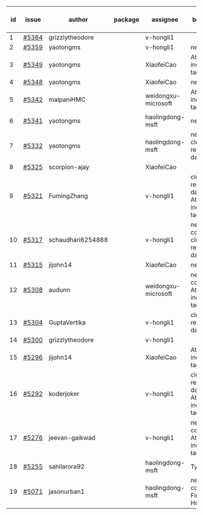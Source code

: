 | id | issue | author | package | assignee | bot advice | created date of issue | target release date | date from target |
| ------ | ------ | ------ | ------ | ------ | ------ | ------ | ------ | :-----: |
| 1 | [#5364](https://github.com/Azure/sdk-release-request/issues/5364) | grizzlytheodore |  | v-hongli1 |  | 07-18 | 08-23 |  |
| 2 | [#5359](https://github.com/Azure/sdk-release-request/issues/5359) | yaotongms |  | v-hongli1 | new issue. | 07-18 | 08-23 |  |
| 3 | [#5349](https://github.com/Azure/sdk-release-request/issues/5349) | yaotongms |  | XiaofeiCao | Attention to inconsistent tag. | 07-18 | 08-23 |  |
| 4 | [#5348](https://github.com/Azure/sdk-release-request/issues/5348) | yaotongms |  | XiaofeiCao | new issue. | 07-18 | 08-23 |  |
| 5 | [#5342](https://github.com/Azure/sdk-release-request/issues/5342) | malpaniHMC |  | weidongxu-microsoft | Attention to inconsistent tag. | 07-18 | 08-23 |  |
| 6 | [#5341](https://github.com/Azure/sdk-release-request/issues/5341) | yaotongms |  | haolingdong-msft | new issue. | 07-18 | 08-23 |  |
| 7 | [#5332](https://github.com/Azure/sdk-release-request/issues/5332) | yaotongms |  | haolingdong-msft | new issue. close to release date. | 07-18 | 07-23 | 0 |
| 8 | [#5325](https://github.com/Azure/sdk-release-request/issues/5325) | scorpion-ajay |  | XiaofeiCao |  | 07-09 | 07-31 |  |
| 9 | [#5321](https://github.com/Azure/sdk-release-request/issues/5321) | FumingZhang |  | v-hongli1 | close to release date. Attention to inconsistent tag. | 07-05 | 07-25 | 2 |
| 10 | [#5317](https://github.com/Azure/sdk-release-request/issues/5317) | schaudhari6254888 |  | v-hongli1 | new comment. close to release date. | 07-05 | 07-24 | 1 |
| 11 | [#5315](https://github.com/Azure/sdk-release-request/issues/5315) | jijohn14 |  | XiaofeiCao | new issue. | 07-02 | 07-26 |  |
| 12 | [#5308](https://github.com/Azure/sdk-release-request/issues/5308) | audunn |  | weidongxu-microsoft | new comment. Attention to inconsistent tag. | 06-27 | 07-26 |  |
| 13 | [#5304](https://github.com/Azure/sdk-release-request/issues/5304) | GuptaVertika |  | v-hongli1 | close to release date. | 06-27 | 07-25 | 2 |
| 14 | [#5300](https://github.com/Azure/sdk-release-request/issues/5300) | grizzlytheodore |  | v-hongli1 |  | 06-26 | 07-26 |  |
| 15 | [#5296](https://github.com/Azure/sdk-release-request/issues/5296) | jijohn14 |  | XiaofeiCao | Attention to inconsistent tag. | 06-25 | 07-26 |  |
| 16 | [#5292](https://github.com/Azure/sdk-release-request/issues/5292) | koderjoker |  | v-hongli1 | close to release date. Attention to inconsistent tag. | 06-25 | 07-25 | 2 |
| 17 | [#5276](https://github.com/Azure/sdk-release-request/issues/5276) | jeevan-gaikwad |  | v-hongli1 | new comment. Attention to inconsistent tag. | 06-14 | 07-26 |  |
| 18 | [#5255](https://github.com/Azure/sdk-release-request/issues/5255) | sahilarora92 |  | haolingdong-msft | TypeSpec. | 06-05 | 06-21 |  |
| 19 | [#5071](https://github.com/Azure/sdk-release-request/issues/5071) | jasonurban1 |  | haolingdong-msft | new comment. FirstBeta. HoldOn. | 03-22 | 05-24 |  |
